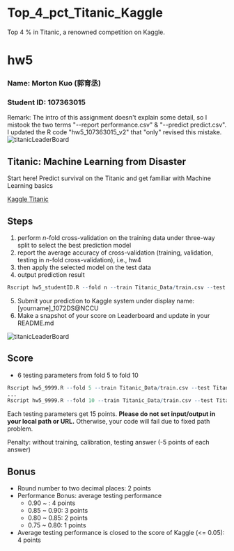# Top_4_pct_Titanic_Kaggle
Top 4 % in Titanic, a renowned competition on Kaggle.


# hw5

### Name: Morton Kuo (郭育丞)
### Student ID: 107363015
Remark: The intro of this assignment doesn't explain some detail, so I mistook the two terms "--report performance.csv" & "--predict predict.csv". I updated the R code "hw5_107363015_v2" that "only" revised this mistake. 
![titanicLeaderBoard](Kaggle.png)

## Titanic: Machine Learning from Disaster

Start here! Predict survival on the Titanic and get familiar with Machine Learning basics

[Kaggle Titanic](https://www.kaggle.com/c/titanic)

## Steps

1. perform *n*-fold cross-validation on the training data under three-way split to select the best prediction model
2. report the average accuracy of cross-validation (training, validation, testing in *n*-fold cross-validation), i.e., hw4
3. then apply the selected model on the test data
4. output prediction result

```R
Rscript hw5_studentID.R --fold n --train Titanic_Data/train.csv --test Titanic_Data/test.csv --report performance.csv --predict predict.csv
```

5. Submit your prediction to Kaggle system under display name: [yourname]_1072DS@NCCU
6. Make a snapshot of your score on Leaderboard and update in your README.md

![titanicLeaderBoard](titanic.png)

## Score

* 6 testing parameters from fold 5 to fold 10

```R
Rscript hw5_9999.R --fold 5 --train Titanic_Data/train.csv --test Titanic_Data/test.csv --report performance1.csv --predict predict.csv
...
Rscript hw5_9999.R --fold 10 --train Titanic_Data/train.csv --test Titanic_Data/test.csv --report performance6.csv --predict predict.csv
```
Each testing parameters get 15 points.
**Please do not set input/output in your local path or URL.** 
Otherwise, your code will fail due to fixed path problem.

Penalty: without training, calibration, testing answer (-5 points of each answer)

## Bonus
* Round number to two decimal places: 2 points
* Performance Bonus: average testing performance
  * 0.90 ~ : 4 points
  * 0.85 ~ 0.90: 3 points
  * 0.80 ~ 0.85: 2 points
  * 0.75 ~ 0.80: 1 points
* Average testing performance is closed to the score of Kaggle (<= 0.05): 4 points
